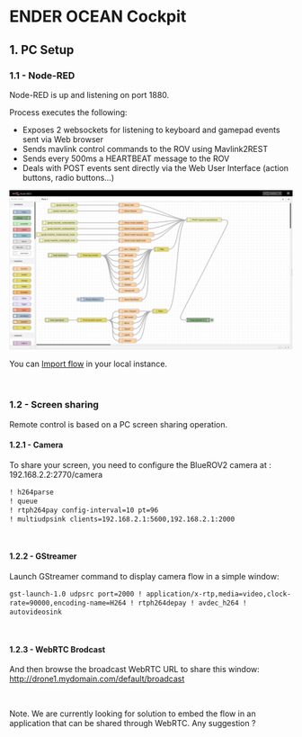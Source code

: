# ENDER OCEAN Cockpit

## 1. PC Setup

### 1.1 - Node-RED

Node-RED is up and listening on port 1880. 

Process executes the following:
* Exposes 2 websockets for listening to keyboard and gamepad events sent via Web browser
* Sends mavlink control commands to the ROV using Mavlink2REST
* Sends every 500ms a HEARTBEAT message to the ROV
* Deals with POST events sent directly via the Web User Interface (action buttons, radio buttons...)

![ENDER OCEAN Cockpit Node-RED](https://github.com/enderocean/cockpit/raw/main/img/snapshot_nodered.png "ENDER OCEAN Cockpit Node-RED")

You can [Import flow](https://) in your local instance.

<br>

### 1.2 - Screen sharing

Remote control is based on a PC screen sharing operation. 

#### 1.2.1 - Camera

To share your screen, you need to configure the BlueROV2 camera at : 192.168.2.2:2770/camera

	! h264parse
	! queue
	! rtph264pay config-interval=10 pt=96
	! multiudpsink clients=192.168.2.1:5600,192.168.2.1:2000

<br>


#### 1.2.2 - GStreamer

Launch GStreamer command to display camera flow in a simple window:

	gst-launch-1.0 udpsrc port=2000 ! application/x-rtp,media=video,clock-rate=90000,encoding-name=H264 ! rtph264depay ! avdec_h264 ! autovideosink

<br>


#### 1.2.3 - WebRTC Brodcast

And then browse the broadcast WebRTC URL to share this window: http://drone1.mydomain.com/default/broadcast

<br>

Note. We are currently looking for solution to embed the flow in an application that can be shared through WebRTC. Any suggestion ?


